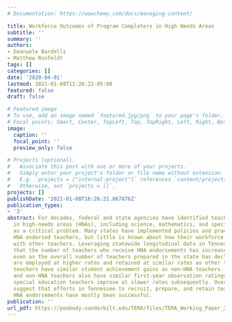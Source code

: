 ```yaml
---
# Documentation: https://wowchemy.com/docs/managing-content/

title: Workforce Outcomes of Program Completers in High Needs Areas
subtitle: ''
summary: ''
authors:
- Emanuele Bardelli
- Matthew Ronfeldt
tags: []
categories: []
date: '2020-04-01'
lastmod: 2021-01-08T11:26:22-05:00
featured: false
draft: false

# Featured image
# To use, add an image named `featured.jpg/png` to your page's folder.
# Focal points: Smart, Center, TopLeft, Top, TopRight, Left, Right, BottomLeft, Bottom, BottomRight.
image:
  caption: ''
  focal_point: ''
  preview_only: false

# Projects (optional).
#   Associate this post with one or more of your projects.
#   Simply enter your project's folder or file name without extension.
#   E.g. `projects = ["internal-project"]` references `content/project/deep-learning/index.md`.
#   Otherwise, set `projects = []`.
projects: []
publishDate: '2021-01-08T16:26:21.867876Z'
publication_types:
- '3'
abstract: For decades, federal and state agencies have identified teacher shortages
  in high-needs areas (HNAs), including science, mathematics, and special education,
  as a critical problem. Many states have implemented policies and practices to recruit
  HNA endorsed teachers, but little is known about how their workforce outcomes compare
  with other teachers. Leveraging statewide longitudinal data in Tennessee, we observe
  that the number of teachers who receive HNA endorsements has increased over time
  even as the overall number of teachers prepared in the state has declined. HNA teachers
  are employed at higher rates and retained at similar rates as other teachers. HNA
  teachers have similar student achievement gains as non-HNA teachers. Though HNA
  and non-HNA teachers also have similar first-year observation ratings, STEM and
  special education teachers improve at slower rates subsequently. Overall, findings
  suggest that efforts in Tennessee to recruit, prepare, and retain teachers with
  HNA endorsements have mostly been successful.
publication: ''
url_pdf: https://peabody.vanderbilt.edu/TERA/files/TERA_Working_Paper_2020-01.pdf
---
```

